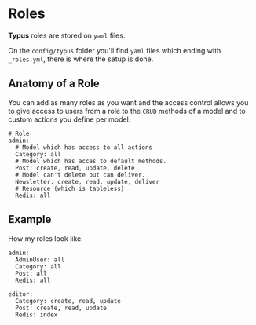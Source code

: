 # Roles

**Typus** roles are stored on `yaml` files.

On the `config/typus` folder you'll find `yaml` files which ending
with `_roles.yml`, there is where the setup is done.

## Anatomy of a Role

You can add as many roles as you want and the access control allows you to
give access to users from a role to the `CRUD` methods of a model and to
custom actions you define per model.

    # Role
    admin:
      # Model which has access to all actions
      Category: all
      # Model which has acces to default methods.
      Post: create, read, update, delete
      # Model can't delete but can deliver.
      Newsletter: create, read, update, deliver
      # Resource (which is tableless)
      Redis: all

## Example

How my roles look like:

    admin:
      AdminUser: all
      Category: all
      Post: all
      Redis: all

    editor:
      Category: create, read, update
      Post: create, read, update
      Redis: index
